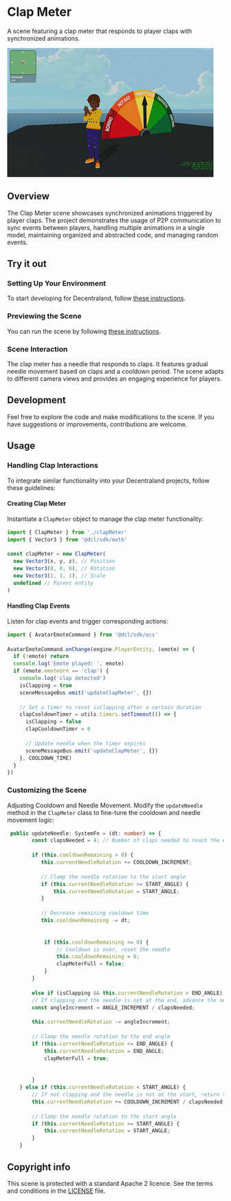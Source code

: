 # Clap Meter

A scene featuring a clap meter that responds to player claps with synchronized animations.

![demo](https://github.com/decentraland-scenes/clap-meter/blob/main/screenshots/clap-meter.gif)

## Overview

The Clap Meter scene showcases synchronized animations triggered by player claps. The project demonstrates the usage of P2P communication to sync events between players, handling multiple animations in a single model, maintaining organized and abstracted code, and managing random events.

## Try it out

### Setting Up Your Environment

To start developing for Decentraland, follow [these instructions](https://docs.decentraland.org/creator/development-guide/sdk7/installation-guide/).

### Previewing the Scene

You can run the scene by following [these instructions](https://docs.decentraland.org/creator/development-guide/sdk7/preview-scene/).

### Scene Interaction

The clap meter has a needle that responds to claps. It features gradual needle movement based on claps and a cooldown period. The scene adapts to different camera views and provides an engaging experience for players.

## Development

Feel free to explore the code and make modifications to the scene. If you have suggestions or improvements, contributions are welcome.

## Usage

### Handling Clap Interactions

To integrate similar functionality into your Decentraland projects, follow these guidelines:

#### Creating Clap Meter

Instantiate a `ClapMeter` object to manage the clap meter functionality:

```typescript
import { ClapMeter } from './clapMeter'
import { Vector3 } from '@dcl/sdk/math'

const clapMeter = new ClapMeter(
  new Vector3(x, y, z), // Position
  new Vector3(0, 0, 0), // Rotation
  new Vector3(1, 1, 1), // Scale
  undefined // Parent entity
)
```

#### Handling Clap Events

Listen for clap events and trigger corresponding actions:

```typescript
import { AvatarEmoteCommand } from '@dcl/sdk/ecs'

AvatarEmoteCommand.onChange(engine.PlayerEntity, (emote) => {
  if (!emote) return
  console.log('Emote played: ', emote)
  if (emote.emoteUrn == 'clap') {
    console.log('clap detected')
    isClapping = true
    sceneMessageBus.emit('updateClapMeter', {})

    // Set a timer to reset isClapping after a certain duration
    clapCooldownTimer = utils.timers.setTimeout(() => {
      isClapping = false
      clapCooldownTimer = 0

      // Update needle when the timer expires
      sceneMessageBus.emit('updateClapMeter', {})
    }, COOLDOWN_TIME)
  }
})
```

### Customizing the Scene

Adjusting Cooldown and Needle Movement.
Modify the `updateNeedle` method in the `ClapMeter` class to fine-tune the cooldown and needle movement logic:

```typescript
 public updateNeedle: SystemFn = (dt: number) => {
        const clapsNeeded = 4; // Number of claps needed to reach the end, higher number = more difficult / lower number = easier

        if (this.cooldownRemaining > 0) {
           this.currentNeedleRotation += COOLDOWN_INCREMENT;

           // Clamp the needle rotation to the start angle
           if (this.currentNeedleRotation >= START_ANGLE) {
               this.currentNeedleRotation = START_ANGLE;
           }

           // Decrease remaining cooldown time
           this.cooldownRemaining -= dt;


            if (this.cooldownRemaining <= 0) {
                // Cooldown is over, reset the needle
                this.cooldownRemaining = 0;
                clapMeterFull = false;
            }
        }

        else if (isClapping && this.currentNeedleRotation > END_ANGLE) {
        // If clapping and the needle is not at the end, advance the needle
        const angleIncrement = ANGLE_INCREMENT / clapsNeeded;

        this.currentNeedleRotation -= angleIncrement;

        // Clamp the needle rotation to the end angle
        if (this.currentNeedleRotation <= END_ANGLE) {
            this.currentNeedleRotation = END_ANGLE;
            clapMeterFull = true;


        }
    } else if (this.currentNeedleRotation < START_ANGLE) {
        // If not clapping and the needle is not at the start, return the needle to start
        this.currentNeedleRotation += COOLDOWN_INCREMENT / clapsNeeded;

        // Clamp the needle rotation to the start angle
        if (this.currentNeedleRotation >= START_ANGLE) {
            this.currentNeedleRotation = START_ANGLE;
        }
    }
```

## Copyright info

This scene is protected with a standard Apache 2 licence. See the terms and conditions in the [LICENSE](/LICENSE) file.
